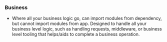 ### Business

- Where all your business logic go, can import modules from dependency, but cannot import modules from app. Designed to handle all your business level logic, such as handling requests, middleware, or business level tooling that helps/aids to complete a business operation.
